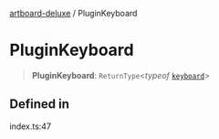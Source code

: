 [artboard-deluxe](../globals.md) / PluginKeyboard

# PluginKeyboard

> **PluginKeyboard**: `ReturnType`\<*typeof* [`keyboard`](../functions/keyboard.md)\>

## Defined in

index.ts:47
